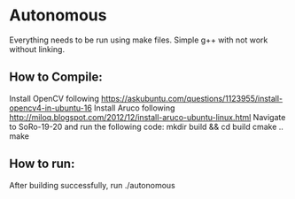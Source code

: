 # Autonomous
Everything needs to be run using make files. Simple g++ with not work without linking.

## How to Compile:
Install OpenCV following https://askubuntu.com/questions/1123955/install-opencv4-in-ubuntu-16
Install Aruco following http://miloq.blogspot.com/2012/12/install-aruco-ubuntu-linux.html
Navigate to SoRo-19-20 and run the following code:
mkdir build && cd build
cmake ..
make

## How to run:
After building successfully, run
./autonomous
